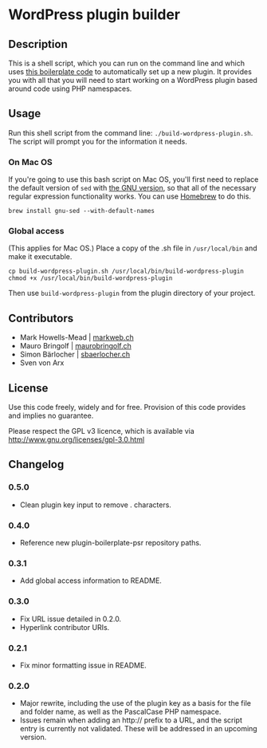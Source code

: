 # WordPress plugin builder

## Description
This is a shell script, which you can run on the command line and which uses
[this boilerplate code](https://github.com/WPSwitzerland/plugin-boilerplate-psr) to automatically set up a new plugin.
It provides you with all that you will need to start working on a WordPress plugin based around code using
PHP namespaces.

## Usage
Run this shell script from the command line: ``./build-wordpress-plugin.sh``. The script will prompt you for the
information it needs.

### On Mac OS
If you're going to use this bash script on Mac OS, you'll first need to replace the default version of ``sed`` with
[the GNU version](https://www.gnu.org/software/sed/), so that all of the necessary regular expression functionality
works. You can use [Homebrew](https://brew.sh/) to do this.

```
brew install gnu-sed --with-default-names
```

### Global access
(This applies for Mac OS.) Place a copy of the .sh file in ``/usr/local/bin`` and make it executable.

    cp build-wordpress-plugin.sh /usr/local/bin/build-wordpress-plugin
    chmod +x /usr/local/bin/build-wordpress-plugin

Then use ``build-wordpress-plugin`` from the plugin directory of your project.

## Contributors
* Mark Howells-Mead | [markweb.ch](https://markweb.ch)
* Mauro Bringolf | [maurobringolf.ch](https://maurobringolf.ch)
* Simon Bärlocher | [sbaerlocher.ch](https://sbaerlocher.ch)
* Sven von Arx

## License
Use this code freely, widely and for free. Provision of this code provides and implies no guarantee.

Please respect the GPL v3 licence, which is available via http://www.gnu.org/licenses/gpl-3.0.html

## Changelog

### 0.5.0
* Clean plugin key input to remove . characters.

### 0.4.0
* Reference new plugin-boilerplate-psr repository paths.

### 0.3.1
* Add global access information to README.

### 0.3.0
* Fix URL issue detailed in 0.2.0.
* Hyperlink contributor URIs.

### 0.2.1
* Fix minor formatting issue in README.

### 0.2.0
* Major rewrite, including the use of the plugin key as a basis for the file and folder name, as well as the PascalCase PHP namespace.
* Issues remain when adding an http:// prefix to a URL, and the script entry is currently not validated. These will be addressed in an upcoming version.
